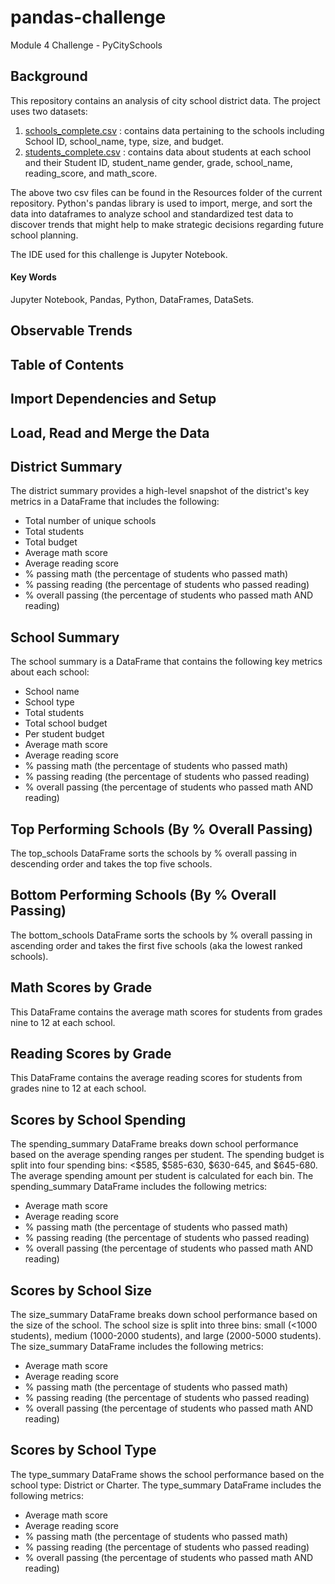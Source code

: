 # pandas-challenge
Module 4 Challenge - PyCitySchools


## Background

This repository contains an analysis of city school district data. The project uses two datasets:
1. [schools_complete.csv](https://github.com/dspataru/pandas-challenge/blob/main/Resources/schools_complete.csv) : contains data pertaining to the schools including School ID, school_name, type, size, and budget.
2. [students_complete.csv](https://github.com/dspataru/pandas-challenge/blob/main/Resources/students_complete.csv) : contains data about students at each school and their Student ID, student_name gender, grade, school_name, reading_score, and math_score.

The above two csv files can be found in the Resources folder of the current repository. Python's pandas library is used to import, merge, and sort the data into dataframes to analyze school and standardized test data to discover trends that might help to make strategic decisions regarding future school planning.

The IDE used for this challenge is Jupyter Notebook.

#### Key Words
Jupyter Notebook, Pandas, Python, DataFrames, DataSets.

## Observable Trends

## Table of Contents

## Import Dependencies and Setup

## Load, Read and Merge the Data

## District Summary

The district summary provides a high-level snapshot of the district's key metrics in a DataFrame that includes the following:
* Total number of unique schools
* Total students
* Total budget
* Average math score
* Average reading score
* % passing math (the percentage of students who passed math)
* % passing reading (the percentage of students who passed reading) 
* % overall passing (the percentage of students who passed math AND reading)

## School Summary

The school summary is a DataFrame that contains the following key metrics about each school:
* School name
* School type
* Total students
* Total school budget
* Per student budget
* Average math score
* Average reading score
* % passing math (the percentage of students who passed math)
* % passing reading (the percentage of students who passed reading)
* % overall passing (the percentage of students who passed math AND reading)

## Top Performing Schools (By % Overall Passing)

The top_schools DataFrame sorts the schools by % overall passing in descending order and takes the top five schools.

## Bottom Performing Schools (By % Overall Passing)

The bottom_schools DataFrame sorts the schools by % overall passing in ascending order and takes the first five schools (aka the lowest ranked schools).

## Math Scores by Grade

This DataFrame contains the average math scores for students from grades nine to 12 at each school.

## Reading Scores by Grade

This DataFrame contains the average reading scores for students from grades nine to 12 at each school.

## Scores by School Spending

The spending_summary DataFrame breaks down school performance based on the average spending ranges per student. The spending budget is split into four spending bins: <$585, $585-630, $630-645, and $645-680. The average spending amount per student is calculated for each bin. The spending_summary DataFrame includes the following metrics:
* Average math score
* Average reading score
* % passing math (the percentage of students who passed math)
* % passing reading (the percentage of students who passed reading)
* % overall passing (the percentage of students who passed math AND reading)

## Scores by School Size

The size_summary DataFrame breaks down school performance based on the size of the school. The school size is split into three bins: small (<1000 students), medium (1000-2000 students), and large (2000-5000 students). The size_summary DataFrame includes the following metrics:
* Average math score
* Average reading score
* % passing math (the percentage of students who passed math)
* % passing reading (the percentage of students who passed reading)
* % overall passing (the percentage of students who passed math AND reading)

## Scores by School Type

The type_summary DataFrame shows the school performance based on the school type: District or Charter. The type_summary DataFrame includes the following metrics:
* Average math score
* Average reading score
* % passing math (the percentage of students who passed math)
* % passing reading (the percentage of students who passed reading)
* % overall passing (the percentage of students who passed math AND reading)


